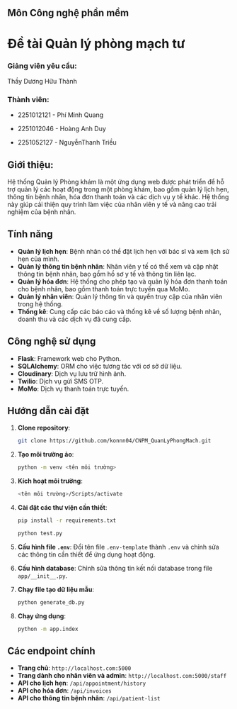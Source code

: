 ## Môn Công nghệ phần mềm

# Đề tài Quản lý phòng mạch tư

### Giảng viên yêu cầu:

Thầy Dương Hữu Thành

### Thành viên:

- 2251012121 - Phí Minh Quang

- 2251012046 - Hoàng Anh Duy

- 2251052127 - NguyễnThanh Triều

## Giới thiệu:

Hệ thống Quản lý Phòng khám là một ứng dụng web được phát triển để hỗ trợ quản lý các hoạt động trong một phòng khám, bao gồm quản lý lịch hẹn, thông tin bệnh nhân, hóa đơn thanh toán và các dịch vụ y tế khác. Hệ thống này giúp cải thiện quy trình làm việc của nhân viên y tế và nâng cao trải nghiệm của bệnh nhân.

## Tính năng

- **Quản lý lịch hẹn**: Bệnh nhân có thể đặt lịch hẹn với bác sĩ và xem lịch sử hẹn của mình.
- **Quản lý thông tin bệnh nhân**: Nhân viên y tế có thể xem và cập nhật thông tin bệnh nhân, bao gồm hồ sơ y tế và thông tin liên lạc.
- **Quản lý hóa đơn**: Hệ thống cho phép tạo và quản lý hóa đơn thanh toán cho bệnh nhân, bao gồm thanh toán trực tuyến qua MoMo.
- **Quản lý nhân viên**: Quản lý thông tin và quyền truy cập của nhân viên trong hệ thống.
- **Thống kê**: Cung cấp các báo cáo và thống kê về số lượng bệnh nhân, doanh thu và các dịch vụ đã cung cấp.

## Công nghệ sử dụng

- **Flask**: Framework web cho Python.
- **SQLAlchemy**: ORM cho việc tương tác với cơ sở dữ liệu.
- **Cloudinary**: Dịch vụ lưu trữ hình ảnh.
- **Twilio**: Dịch vụ gửi SMS OTP.
- **MoMo**: Dịch vụ thanh toán trực tuyến.

## Hướng dẫn cài đặt

1. **Clone repository**:
   ```bash
   git clone https://github.com/konnn04/CNPM_QuanLyPhongMach.git
   ```
2. **Tạo môi trường ảo**:
   ```bash
   python -m venv <tên môi trường>
   ```
3. **Kích hoạt môi trường**:
   ```bash
   <tên môi trường>/Scripts/activate
   ```
4. **Cài đặt các thư viện cần thiết**:

   ```bash
   pip install -r requirements.txt
   ```

   ```bash
   python test.py
   ```

5. **Cấu hình file `.env`**: Đổi tên file `.env-template` thành `.env` và chỉnh sửa các thông tin cần thiết để ứng dụng hoạt động.
6. **Cấu hình database**: Chỉnh sửa thông tin kết nối database trong file `app/__init__.py`.
7. **Chạy file tạo dữ liệu mẫu**:
   ```bash
   python generate_db.py
   ```
8. **Chạy ứng dụng**:
   ```bash
   python -m app.index
   ```

## Các endpoint chính

- **Trang chủ**: `http://localhost.com:5000`
- **Trang dành cho nhân viên và admin**: `http://localhost.com:5000/staff`
- **API cho lịch hẹn**: `/api/appointment/history`
- **API cho hóa đơn**: `/api/invoices`
- **API cho thông tin bệnh nhân**: `/api/patient-list`
